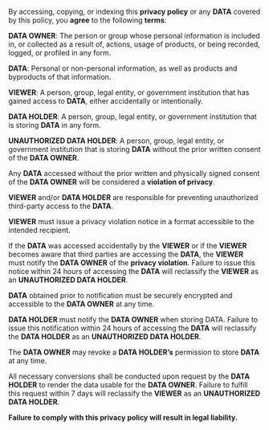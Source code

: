 By accessing, copying, or indexing this **privacy policy** or any **DATA** covered by this policy, you **agree** to the following **terms**:

**DATA OWNER**: The person or group whose personal information is included in, or collected as a result of, actions, usage of products, or being recorded, logged, or profiled in any form.

**DATA**: Personal or non-personal information, as well as products and byproducts of that information.

**VIEWER**: A person, group, legal entity, or government institution that has gained access to **DATA**, either accidentally or intentionally.

**DATA HOLDER**: A person, group, legal entity, or government institution that is storing **DATA** in any form.

**UNAUTHORIZED DATA HOLDER**: A person, group, legal entity, or government institution that is storing **DATA** without the prior written consent of the **DATA OWNER**.

Any **DATA** accessed without the prior written and physically signed consent of the **DATA OWNER** will be considered a **violation of privacy**.

**VIEWER** and/or **DATA HOLDER** are responsible for preventing unauthorized third-party access to the **DATA**.

**VIEWER** must issue a privacy violation notice in a format accessible to the intended recipient.

If the **DATA** was accessed accidentally by the **VIEWER** or if the **VIEWER** becomes aware that third parties are accessing the **DATA**, the **VIEWER** must notify the **DATA OWNER** of the **privacy violation**. Failure to issue this notice within 24 hours of accessing the **DATA** will reclassify the **VIEWER** as an **UNAUTHORIZED DATA HOLDER**.

**DATA** obtained prior to notification must be securely encrypted and accessible to the **DATA OWNER** at any time.

**DATA HOLDER** must notify the **DATA OWNER** when storing DATA. Failure to issue this notification within 24 hours of accessing the **DATA** will reclassify the **DATA HOLDER** as an **UNAUTHORIZED DATA HOLDER**.

The **DATA OWNER** may revoke a **DATA HOLDER’s** permission to store **DATA** at any time.

All necessary conversions shall be conducted upon request by the **DATA HOLDER** to render the data usable for the **DATA OWNER**. Failure to fulfill this request within 7 days will reclassify the **VIEWER** as an **UNAUTHORIZED DATA HOLDER**.

**Failure to comply with this privacy policy will result in legal liability.**
